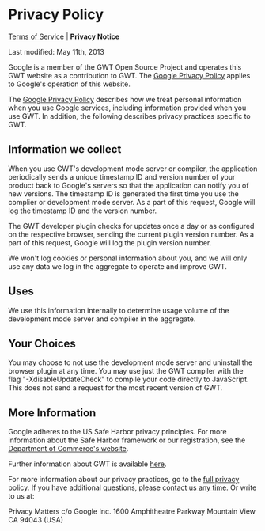Privacy Policy
===

[Terms of Service](terms.html) | **Privacy Notice** 

Last modified: May 11th, 2013

Google is a member of the GWT Open Source Project and operates this GWT website as a contribution to GWT. The [Google Privacy Policy](http://www.google.com/intl/en/policies/privacy/) applies to Google's operation of this website.

The [Google Privacy Policy](http://www.google.com/privacy.html) describes how we treat personal information when you use Google services, including information provided when you use GWT. In addition, the following describes privacy practices specific to GWT.

## Information we collect

When you use GWT's development mode server or compiler, the application periodically sends a unique timestamp ID and version number of your product back to Google's servers so that the application can notify you of new versions. The timestamp ID is generated the first time you use the complier or development mode server. As a part of this request, Google will log the timestamp ID and the version number.

The GWT developer plugin checks for updates once a day or as configured on the respective browser, sending the current plugin version number. As a part of this request, Google will log the plugin version number.

We won't log cookies or personal information about you, and we will only use any data we log in the aggregate to operate and improve GWT.

## Uses

We use this information internally to determine usage volume of the development mode server and compiler in the aggregate.

## Your Choices

You may choose to not use the development mode server and uninstall the browser plugin at any time. You may use just the GWT compiler with the flag "-XdisableUpdateCheck" to compile your code directly to JavaScript. This does not send a request for the most recent version of GWT.

## More Information

Google adheres to the US Safe Harbor privacy principles. For more information about the Safe Harbor framework or our registration, see the [Department of Commerce's website](http://www.export.gov/safeharbor/).

Further information about GWT is available [here](http://www.gwtproject.org).

For more information about our privacy practices, go to the [full privacy policy](http://www.google.com/privacypolicy.html). If you have additional questions, please [contact us any time](http://www.google.com/support/bin/request.py?form_type=user&stage=fm&user_type=user&contact_type=privacy&hl=en). Or write to us at:

Privacy Matters
c/o Google Inc.
1600 Amphitheatre Parkway
Mountain View CA 94043 (USA)

